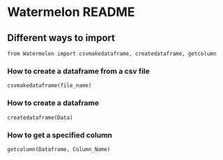 # Watermelon README
## Different ways to import
`from Watermelon import csvmakedataframe, createdataframe, getcolumn`
### How to create a dataframe from a csv file
` csvmakedataframe(file_name) `
### How to create a dataframe
` createdataframe(Data) `
### How to get a specified column
` getcolumn(Dataframe, Column_Name) `
